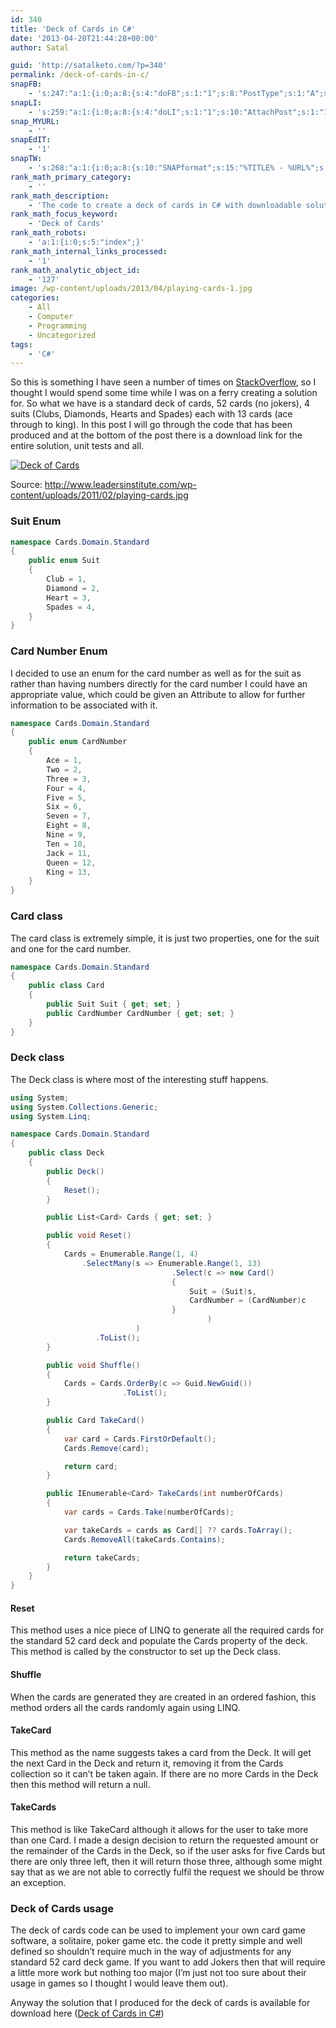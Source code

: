 ```yaml
---
id: 340
title: 'Deck of Cards in C#'
date: '2013-04-20T21:44:28+00:00'
author: Satal

guid: 'http://satalketo.com/?p=340'
permalink: /deck-of-cards-in-c/
snapFB:
    - 's:247:"a:1:{i:0;a:8:{s:4:"doFB";s:1:"1";s:8:"PostType";s:1:"A";s:10:"AttachPost";s:1:"1";s:10:"SNAPformat";s:51:"New post (%TITLE%) has been published on %SITENAME%";s:9:"isAutoImg";s:1:"A";s:8:"imgToUse";b:0;s:9:"isAutoURL";s:1:"A";s:8:"urlToUse";b:0;}}";'
snapLI:
    - 's:259:"a:1:{i:0;a:8:{s:4:"doLI";s:1:"1";s:10:"AttachPost";s:1:"1";s:10:"SNAPformat";s:41:"New post has been published on %SITENAME%";s:11:"SNAPformatT";s:18:"New Post - %TITLE%";s:9:"isAutoImg";s:1:"A";s:8:"imgToUse";b:0;s:9:"isAutoURL";s:1:"A";s:8:"urlToUse";b:0;}}";'
snap_MYURL:
    - ''
snapEdIT:
    - '1'
snapTW:
    - 's:268:"a:1:{i:0;a:8:{s:10:"SNAPformat";s:15:"%TITLE% - %URL%";s:8:"attchImg";s:1:"1";s:9:"isAutoImg";s:1:"A";s:8:"imgToUse";s:0:"";s:9:"msgFormat";s:59:"New post (%TITLE%) has been published on %SITENAME% - %URL%";s:9:"isAutoURL";s:1:"A";s:8:"urlToUse";s:0:"";s:2:"do";i:0;}}";'
rank_math_primary_category:
    - ''
rank_math_description:
    - 'The code to create a deck of cards in C# with downloadable solution and unit tests to prove reliability.'
rank_math_focus_keyword:
    - 'Deck of Cards'
rank_math_robots:
    - 'a:1:{i:0;s:5:"index";}'
rank_math_internal_links_processed:
    - '1'
rank_math_analytic_object_id:
    - '127'
image: /wp-content/uploads/2013/04/playing-cards-1.jpg
categories:
    - All
    - Computer
    - Programming
    - Uncategorized
tags:
    - 'C#'
---
```


So this is something I have seen a number of times on [StackOverflow](http://stackoverflow.com/ "StackOverflow"), so I thought I would spend some time while I was on a ferry creating a solution for. So what we have is a standard deck of cards, 52 cards (no jokers), 4 suits (Clubs, Diamonds, Hearts and Spades) each with 13 cards (ace through to king). In this post I will go through the code that has been produced and at the bottom of the post there is a download link for the entire solution, unit tests and all.

[![Deck of Cards](https://samjenkins.com/wp-content/uploads/2013/04/playing-cards.jpg)](https://samjenkins.com/wp-content/uploads/2013/04/playing-cards.jpg)

   
Source: <http://www.leadersinstitute.com/wp-content/uploads/2011/02/playing-cards.jpg>

### Suit Enum

```csharp
namespace Cards.Domain.Standard
{
    public enum Suit
    {
        Club = 1,
        Diamond = 2,
        Heart = 3,
        Spades = 4,
    }
}
```

### Card Number Enum

I decided to use an enum for the card number as well as for the suit as rather than having numbers directly for the card number I could have an appropriate value, which could be given an Attribute to allow for further information to be associated with it.

```csharp
namespace Cards.Domain.Standard
{
    public enum CardNumber
    {
        Ace = 1,
        Two = 2,
        Three = 3,
        Four = 4,
        Five = 5,
        Six = 6,
        Seven = 7,
        Eight = 8,
        Nine = 9,
        Ten = 10,
        Jack = 11,
        Queen = 12,
        King = 13,
    }
}
```

### Card class

The card class is extremely simple, it is just two properties, one for the suit and one for the card number.

```csharp
namespace Cards.Domain.Standard
{
    public class Card
    {
        public Suit Suit { get; set; }
        public CardNumber CardNumber { get; set; }
    }
}
```

### Deck class

The Deck class is where most of the interesting stuff happens.

```csharp
using System;
using System.Collections.Generic;
using System.Linq;

namespace Cards.Domain.Standard
{
    public class Deck
    {
        public Deck()
        {
            Reset();
        }

        public List<Card> Cards { get; set; }

        public void Reset()
        {
            Cards = Enumerable.Range(1, 4)
                .SelectMany(s => Enumerable.Range(1, 13)
                                    .Select(c => new Card()
                                    {
                                        Suit = (Suit)s,
                                        CardNumber = (CardNumber)c
                                    }
                                            )
                            )
                   .ToList();
        }

        public void Shuffle()
        {
            Cards = Cards.OrderBy(c => Guid.NewGuid())
                         .ToList();
        }

        public Card TakeCard()
        {
            var card = Cards.FirstOrDefault();
            Cards.Remove(card);

            return card;
        }

        public IEnumerable<Card> TakeCards(int numberOfCards)
        {
            var cards = Cards.Take(numberOfCards);

            var takeCards = cards as Card[] ?? cards.ToArray();
            Cards.RemoveAll(takeCards.Contains);

            return takeCards;
        }
    }
}
```

#### Reset

This method uses a nice piece of LINQ to generate all the required cards for the standard 52 card deck and populate the Cards property of the deck. This method is called by the constructor to set up the Deck class.

#### Shuffle

When the cards are generated they are created in an ordered fashion, this method orders all the cards randomly again using LINQ.

#### TakeCard

This method as the name suggests takes a card from the Deck. It will get the next Card in the Deck and return it, removing it from the Cards collection so it can’t be taken again. If there are no more Cards in the Deck then this method will return a null.

#### TakeCards

This method is like TakeCard although it allows for the user to take more than one Card. I made a design decision to return the requested amount or the remainder of the Cards in the Deck, so if the user asks for five Cards but there are only three left, then it will return those three, although some might say that as we are not able to correctly fulfil the request we should be throw an exception.

### Deck of Cards usage

The deck of cards code can be used to implement your own card game software, a solitaire, poker game etc. the code it pretty simple and well defined so shouldn’t require much in the way of adjustments for any standard 52 card deck game. If you want to add Jokers then that will require a little more work but nothing too major (I’m just not too sure about their usage in games so I thought I would leave them out).

Anyway the solution that I produced for the deck of cards is available for download here ([Deck of Cards in C#](https://samjenkins.com/wp-content/uploads/2013/04/Cards.zip))